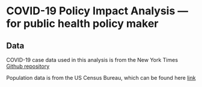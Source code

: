 # COVID-19 Policy Impact Analysis — for public health policy maker

## Data 

COVID-19 case data used in this analysis is from the New York Times [Github repository](https://github.com/nytimes/covid-19-data)

Population data is from the US Census Bureau, which can be found here [link](https://www.census.gov/topics/population.html)

